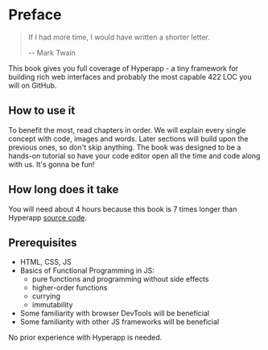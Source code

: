# Preface

> If I had more time, I would have written a shorter letter.
>
> -- Mark Twain

This book gives you full coverage of Hyperapp - a tiny framework for building rich web interfaces and 
probably the most capable 422 LOC you will on GitHub.

## How to use it

To benefit the most, read chapters in order. We will explain every single concept with code, images and words. 
Later sections will build upon the previous ones, so don't skip anything.
The book was designed to be a hands-on tutorial so have your code editor
open all the time and code along with us. It's gonna be fun!

## How long does it take

You will need about 4 hours because this book is 7 times longer than Hyperapp [source code](https://github.com/jorgebucaran/hyperapp/blob/master/index.js).

## Prerequisites

* HTML, CSS, JS
* Basics of Functional Programming in JS:
    * pure functions and programming without side effects
    * higher-order functions
    * currying
    * immutability
* Some familiarity with browser DevTools will be beneficial   
* Some familiarity with other JS frameworks will be beneficial    

No prior experience with Hyperapp is needed.